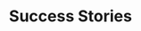 ---
title: Success Stories
heading: Our Clients
description: "A few Stock2Shop success stories: clients who have used our service to integrate their ERP or accounting system and e-commerce websites with ease. Many top importers, wholesalers and distributors have significantly streamlined their business using Stock2Shop. You can too. Find out more!"
lead: "You’re in good company. Many top importers, wholesalers and distributors trust us to integrate their online businesses into their existing ERP and accounting systems. The result? More time. Less headache. More revenue. Here are a few of our clients, telling their success stories. Here’s how they streamlined their workflow, simplified their ordering processes and increased their revenue by integrating with Stock2Shop."
slug: case-studies
menu: main
weight: 5
---